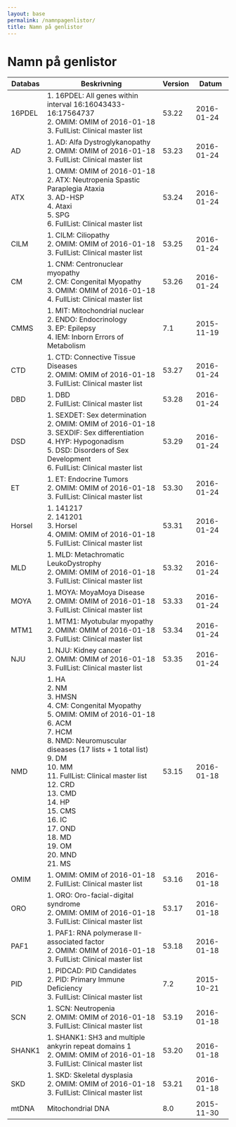 ```yaml
---
layout: base
permalink: /namnpagenlistor/
title: Namn på genlistor
---
```


# Namn på genlistor

|Databas|Beskrivning|Version|Datum|
|---|---|---|---|
|16PDEL|1. 16PDEL: All genes within interval 16:16043433-16:17564737<br />2. OMIM: OMIM of 2016-01-18<br />3. FullList: Clinical master list<br />|53.22|2016-01-24|
|AD|1. AD: Alfa Dystroglykanopathy<br />2. OMIM: OMIM of 2016-01-18<br />3. FullList: Clinical master list<br />|53.23|2016-01-24|
|ATX|1. OMIM: OMIM of 2016-01-18<br />2. ATX: Neutropenia Spastic Paraplegia Ataxia<br />3. AD-HSP<br />4. Ataxi<br />5. SPG<br />6. FullList: Clinical master list<br />|53.24|2016-01-24|
|CILM|1. CILM: Ciliopathy<br />2. OMIM: OMIM of 2016-01-18<br />3. FullList: Clinical master list<br />|53.25|2016-01-24|
|CM|1. CNM: Centronuclear myopathy<br />2. CM: Congenital Myopathy<br />3. OMIM: OMIM of 2016-01-18<br />4. FullList: Clinical master list<br />|53.26|2016-01-24|
|CMMS|1. MIT: Mitochondrial nuclear<br />2. ENDO: Endocrinology<br />3. EP: Epilepsy<br />4. IEM: Inborn Errors of Metabolism<br />|7.1|2015-11-19|
|CTD|1. CTD: Connective Tissue Diseases<br />2. OMIM: OMIM of 2016-01-18<br />3. FullList: Clinical master list<br />|53.27|2016-01-24|
|DBD|1. DBD<br />2. FullList: Clinical master list<br />|53.28|2016-01-24|
|DSD|1. SEXDET: Sex determination<br />2. OMIM: OMIM of 2016-01-18<br />3. SEXDIF: Sex differentiation<br />4. HYP: Hypogonadism<br />5. DSD: Disorders of Sex Development<br />6. FullList: Clinical master list<br />|53.29|2016-01-24|
|ET|1. ET: Endocrine Tumors<br />2. OMIM: OMIM of 2016-01-18<br />3. FullList: Clinical master list<br />|53.30|2016-01-24|
|Horsel|1. 141217<br />2. 141201<br />3. Horsel<br />4. OMIM: OMIM of 2016-01-18<br />5. FullList: Clinical master list<br />|53.31|2016-01-24|
|MLD|1. MLD: Metachromatic LeukoDystrophy<br />2. OMIM: OMIM of 2016-01-18<br />3. FullList: Clinical master list<br />|53.32|2016-01-24|
|MOYA|1. MOYA: MoyaMoya Disease<br />2. OMIM: OMIM of 2016-01-18<br />3. FullList: Clinical master list<br />|53.33|2016-01-24|
|MTM1|1. MTM1: Myotubular myopathy<br />2. OMIM: OMIM of 2016-01-18<br />3. FullList: Clinical master list<br />|53.34|2016-01-24|
|NJU|1. NJU: Kidney cancer<br />2. OMIM: OMIM of 2016-01-18<br />3. FullList: Clinical master list<br />|53.35|2016-01-24|
|NMD|1. HA<br />2. NM<br />3. HMSN<br />4. CM: Congenital Myopathy<br />5. OMIM: OMIM of 2016-01-18<br />6. ACM<br />7. HCM<br />8. NMD: Neuromuscular diseases (17 lists + 1 total list)<br />9. DM<br />10. MM<br />11. FullList: Clinical master list<br />12. CRD<br />13. CMD<br />14. HP<br />15. CMS<br />16. IC<br />17. OND<br />18. MD<br />19. OM<br />20. MND<br />21. MS<br />|53.15|2016-01-18|
|OMIM|1. OMIM: OMIM of 2016-01-18<br />2. FullList: Clinical master list<br />|53.16|2016-01-18|
|ORO|1. ORO: Oro-facial-digital syndrome<br />2. OMIM: OMIM of 2016-01-18<br />3. FullList: Clinical master list<br />|53.17|2016-01-18|
|PAF1|1. PAF1: RNA polymerase II-associated factor<br />2. OMIM: OMIM of 2016-01-18<br />3. FullList: Clinical master list<br />|53.18|2016-01-18|
|PID|1. PIDCAD: PID Candidates<br />2. PID: Primary Immune Deficiency<br />3. FullList: Clinical master list<br />|7.2|2015-10-21|
|SCN|1. SCN: Neutropenia<br />2. OMIM: OMIM of 2016-01-18<br />3. FullList: Clinical master list<br />|53.19|2016-01-18|
|SHANK1|1. SHANK1: SH3 and multiple ankyrin repeat domains 1<br />2. OMIM: OMIM of 2016-01-18<br />3. FullList: Clinical master list<br />|53.20|2016-01-18|
|SKD|1. SKD: Skeletal dysplasia<br />2. OMIM: OMIM of 2016-01-18<br />3. FullList: Clinical master list<br />|53.21|2016-01-18|
|mtDNA|Mitochondrial DNA|8.0|2015-11-30|
